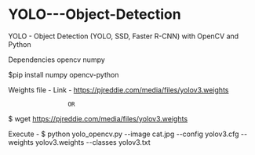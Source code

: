 # YOLO---Object-Detection
YOLO - Object Detection (YOLO, SSD, Faster R-CNN) with OpenCV and Python

Dependencies
opencv
numpy

$pip install numpy opencv-python

Weights file - 
Link - https://pjreddie.com/media/files/yolov3.weights
					
					 OR

$ wget https://pjreddie.com/media/files/yolov3.weights


Execute - 
$ python yolo_opencv.py --image cat.jpg --config yolov3.cfg --weights yolov3.weights --classes yolov3.txt
